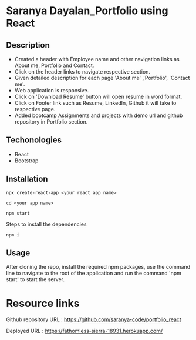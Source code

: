 # Saranya Dayalan_Portfolio using React

## Description

* Created a header with Employee name and other navigation links as About me, Portfolio and Contact.
* Click on the header links to navigate respective section.
* Given detailed description for each page 'About me' ,'Portfolio', 'Contact me'.
* Web application is responsive.
* Click on 'Download Resume' button will open resume in word format.
* Click on Footer link such as Resume, LinkedIn, Github it will take to respective page.
* Added bootcamp Assignments and projects with demo url and github repository in Portfolio section.

## Techonologies

* React
* Bootstrap

## Installation

`npx create-react-app <your react app name>`

`cd <your app name>`

`npm start`

Steps to install the dependencies

`npm i`

## Usage

After cloning the repo, install the required npm packages, use the command line to navigate to the root of the application and run the command 'npm start' to start the server.

# Resource links

Github repository URL : https://github.com/saranya-code/portfolio_react

Deployed URL : https://fathomless-sierra-18931.herokuapp.com/







